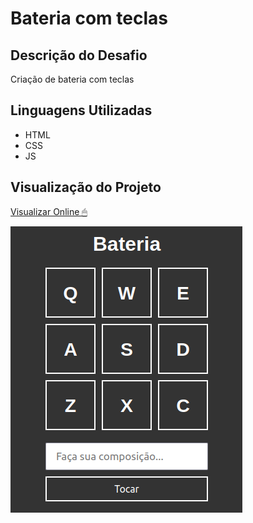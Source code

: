 # Bateria com teclas

## Descrição do Desafio
Criação de bateria com teclas

## Linguagens Utilizadas
- HTML
- CSS
- JS

## Visualização do Projeto
[Visualizar Online 🖱](https://lucasjcfreire.github.io/challenges/b7-web/bateria-com-teclas/)

![Visualização do Projeto](./src/preview.png)